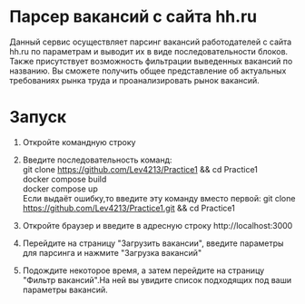 # Парсер вакансий с сайта hh.ru
Данный сервис осуществляет парсинг вакансий работодателей с сайта hh.ru по параметрам и выводит их в виде последовательности блоков. Также присутствует возможность фильтрации выведенных вакансий по названию.
Вы сможете получить общее представление об актуальных требованиях рынка труда и проанализировать рынок вакансий.

# Запуск 
1) Откройте командную строку
2) Введите последовательность команд:
   <br/>git clone https://github.com/Lev4213/Practice1 && cd Practice1
   <br/>docker compose build
   <br/>docker compose up
   <br/>Если выдаёт ошибку,то введите эту команду вместо первой: git clone https://github.com/Lev4213/Practice1.git && cd Practice1
   
4) Откройте браузер и введите в адресную строку http://localhost:3000
5) Перейдите на страницу "Загрузить вакансии", введите параметры для парсинга и нажмите "Загрузка вакансий"
6) Подождите некоторое время, а затем перейдите на страницу "Фильтр вакансий".На ней вы увидите список подходящих под ваши параметры вакансий.

